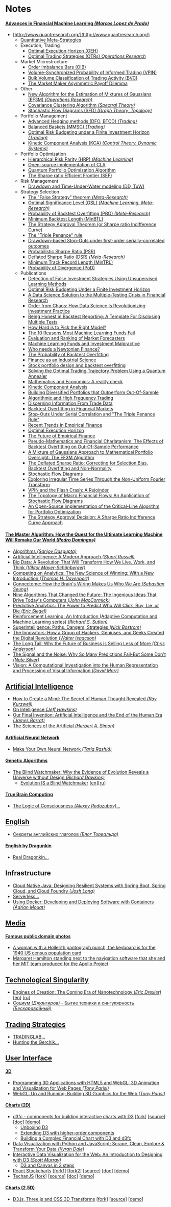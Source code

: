 # Notes

#### [Advances in Financial Machine Learning _(Marcos Lopez de Prado)_](https://www.amazon.com/dp/1119482089)
- [http://www.quantresearch.org/](http://www.quantresearch.org/)
  - [Quantitative Meta-Strategies](http://ssrn.com/abstract=2547325)
  - Execution, Trading
    - [Optimal Execution Horizon (OEH)](http://ssrn.com/abstract=2038387)
    - [Optimal Trading Strategies (OTRs) _Operations Research_](http://arxiv.org/abs/1408.1159)
  - Market Microstructure
    - [Order Imbalance Bars (OIB)](https://www.amazon.com/dp/1119482089)
    - [Volume-Synchronized Probability of Informed Trading (VPIN)](http://ssrn.com/abstract=1695596)
    - [Bulk Volume Classification of Trading Activity (BVC)](http://ssrn.com/abstract=1989555)
    - [The Market Maker Asymmetric Payoff Dilemma](http://ssrn.com/abstract=1748633)
  - Other
    - [New Algorithm for the Estimation of Mixtures of Gaussians (EF3M) _(Operations Research)_](http://ssrn.com/abstract=1931734)
    - [Covariance Clustering Algorithm _(Spectral Theory)_](http://ssrn.com/abstract=2066170)
    - [Stochastic Flow Diagrams (SFD) _(Graph Theory, Topology)_](http://ssrn.com/abstract=2379314)
  - Portfolio Management
    - [Advanced Hedging methods (DFO, BTCD) _(Trading)_](http://ssrn.com/abstract=1906489)
    - [Balanced Baskets (MMSC) _(Trading)_](http://ssrn.com/abstract=2066170)
    - [Optimal Risk Budgeting under a Finite Investment Horizon _(Trading)_](http://ssrn.com/abstract=2364092)
    - [Kinetic Component Analysis (KCA) _(Control Theory, Dynamic Systems)_](http://ssrn.com/abstract=2422183)
  - Portfolio Optimization
    - [Hierarchical Risk Parity (HRP) _(Machine Learning)_](http://ssrn.com/abstract=2708678)
    - [Open-source implementation of CLA](http://ssrn.com/abstract=2197616)
    - [Quantum Portfolio Optimization Algorithm](http://ssrn.com/abstract=2649376)
    - [The Sharpe ratio Efficient Frontier (SEF)](http://ssrn.com/abstract=1821643)
  - Risk Management
    - [Drawdown and Time-Under-Water modeling (DD, TuW)](http://ssrn.com/abstract=641702)
  - Strategy Selection
    - [The "False Strategy" theorem _(Meta-Research)_](https://ssrn.com/abstract=3221798)
    - [Optimal Significance Level (OSL) _(Machine Learning, Meta-Research)_](https://ssrn.com/abstract=3193697)
    - [Probability of Backtest Overfitting (PBO) _(Meta-Research)_](http://ssrn.com/abstract=2326253)
    - [Minimum Backtest Length (MinBTL)](http://ssrn.com/abstract=2308659)
    - [The Strategy Approval Theorem (or Sharpe ratio Indifference Curve)](http://ssrn.com/abstract=2003638)
    - [The "Triple Penance" rule](http://ssrn.com/abstract=2201302)
    - [Drawdown-based Stop-Outs under first-order serially-correlated outcomes](http://ssrn.com/abstract=2201302)
    - [Probabilistic Sharpe Ratio (PSR)](http://ssrn.com/abstract=1821643)
    - [Deflated Sharpe Ratio (DSR) _(Meta-Research)_](http://ssrn.com/abstract=2460551)
    - [Minimum Track Record Length (MinTRL)](http://ssrn.com/abstract=1821643)
    - [Probability of Divergence (PoD)](http://ssrn.com/abstract=1931734)
  - Publications
    - [Detection of False Investment Strategies Using Unsupervised Learning Methods](https://ssrn.com/abstract=3167017)
    - [Optimal Risk Budgeting Under a Finite Investment Horizon](http://ssrn.com/abstract=2364092)
    - [A Data Science Solution to the Multiple-Testing Crisis in Financial Research](https://ssrn.com/abstract=3177057)
    - [Order from Chaos: How Data Science Is Revolutionizing Investment Practice](https://ssrn.com/abstract=3246407)
    - [Being Honest in Backtest Reporting: A Template For Disclosing Multiple Tests](https://ssrn.com/abstract=3232452)
    - [How Hard is to Pick the Right Model?](https://papers.ssrn.com/sol3/papers.cfm?abstract_id=3044740)
    - [The 10 Reasons Most Machine Learning Funds Fail](https://ssrn.com/abstract=3104816)
    - [Evaluation and Ranking of Market Forecasters](https://papers.ssrn.com/sol3/papers.cfm?abstract_id=2944853)
    - [Machine Learning Funds and Investment Malpractice](https://www.law.ox.ac.uk/business-law-blog/blog/2018/03/machine-learning-funds-and-investment-malpractice)
    - [Who needs a Newtonian Finance?](https://ssrn.com/abstract=3104826)
    - [The Probability of Backtest Overfitting](http://ssrn.com/abstract=2326253)
    - [Finance as an Industrial Science](https://papers.ssrn.com/sol3/papers.cfm?abstract_id=3010799)
    - [Stock portfolio design and backtest overfitting](http://ssrn.com/abstract=2739335)
    - [Solving the Optimal Trading Trajectory Problem Using a Quantum Annealer](http://ssrn.com/abstract=2649376)
    - [Mathematics and Economics: A reality check](http://ssrn.com/abstract=2819847)
    - [Kinetic Component Analysis](http://ssrn.com/abstract=2422183)
    - [Building Diversified Portfolios that Outperform Out-Of-Sample](http://ssrn.com/abstract=2708678)
    - [Algorithmic and High Frequency Trading](http://www.tandfonline.com/doi/full/10.1080/14697688.2016.1143619)
    - [Discerning Information From Trade Data](http://ssrn.com/abstract=1989555)
    - [Backtest Overfitting in Financial Markets](http://ssrn.com/abstract=2731886)
    - [Stop-Outs Under Serial Correlation and "The Triple Penance Rule"](http://ssrn.com/abstract=2201302)
    - [Recent Trends in Empirical Finance](http://ssrn.com/abstract=2638760)
    - [Optimal Execution Horizon](http://ssrn.com/abstract=2038387)
    - [The Future of Empirical Finance](http://ssrn.com/abstract=2609734)
    - [Pseudo-Mathematics and Financial Charlatanism: The Effects of Backtest Overfitting on Out-Of-Sample Performance](http://ssrn.com/abstract=2308659)
    - [A Mixture of Gaussians Approach to Mathematical Portfolio Oversight: The EF3M Algorithm](http://ssrn.com/abstract=1931734)
    - [The Deflated Sharpe Ratio: Correcting for Selection Bias, Backtest Overfitting and Non-Normality](http://ssrn.com/abstract=2460551)
    - [Stochastic Flow Diagrams](http://ssrn.com/abstract=2379314)
    - [Exploring Irregular Time Series Through the Non-Uniform Fourier Transform](http://ssrn.com/abstract=2487656)
    - [VPIN and the Flash Crash: A Rejoinder](http://ssrn.com/abstract=2062450)
    - [The Topology of Macro Financial Flows: An Application of Stochastic Flow Diagrams](http://ssrn.com/abstract=2379319)
    - [An Open-Source implementation of the Critical-Line Algorithm for Portfolio Optimization](http://ssrn.com/abstract=2197616)
    - [The Strategy Approval Decision: A Sharpe Ratio Indifference Curve Approach](http://ssrn.com/abstract=2003638)

#### [The Master Algorithm: How the Quest for the Ultimate Learning Machine Will Remake Our World _(Pedro Domingos)_](https://www.amazon.com/Master-Algorithm-Ultimate-Learning-Machine/dp/0465065708)
- [Algorithms _(Sanjoy Dasgupta)_](https://www.amazon.com/Algorithms-Sanjoy-Dasgupta/dp/0073523402)
- [Artificial Intelligence: A Modern Approach _(Stuart Russell)_](https://www.amazon.com/Artificial-Intelligence-Modern-Approach-3rd-dp-0136042597/dp/0136042597)
- [Big Data: A Revolution That Will Transform How We Live, Work, and Think _(Viktor Mayer-Schönberger)_](https://www.amazon.com/Big-Data-Revolution-Transform-Think/dp/0544002695)
- [Competing on Analytics: The New Science of Winning; With a New Introduction _(Thomas H. Davenport)_](https://www.amazon.com/Competing-Analytics-Updated-Introduction-Science/dp/1633693724)
- [Connectome: How the Brain's Wiring Makes Us Who We Are _(Sebastian Seung)_](https://www.amazon.com/Connectome-How-Brains-Wiring-Makes-dp-0547508182/dp/0547508182)
- [Nine Algorithms That Changed the Future: The Ingenious Ideas That Drive Today's Computers _(John MacCormick)_](https://www.amazon.com/Nine-Algorithms-That-Changed-Future-ebook/dp/B005Z67EI0)
- [Predictive Analytics: The Power to Predict Who Will Click, Buy, Lie, or Die _(Eric Siegel)_](https://www.amazon.com/gp/product/1119145678)
- [Reinforcement Learning: An Introduction (Adaptive Computation and Machine Learning series) _(Richard S. Sutton)_](https://www.amazon.com/Reinforcement-Learning-Introduction-Adaptive-Computation/dp/0262039249)
- [Superintelligence: Paths, Dangers, Strategies _(Nick Bostrom)_](https://www.amazon.com/Superintelligence-Dangers-Strategies-Nick-Bostrom-dp-0199678111/dp/0199678111)
- [The Innovators: How a Group of Hackers, Geniuses, and Geeks Created the Digital Revolution _(Walter Isaacson)_](https://www.amazon.com/Innovators-Hackers-Geniuses-Created-Revolution/dp/147670869X)
- [The Long Tail: Why the Future of Business is Selling Less of More _(Chris Anderson)_](https://www.amazon.com/Long-Tail-Future-Business-Selling/dp/1401302378)
- [The Signal and the Noise: Why So Many Predictions Fail-But Some Don't _(Nate Silver)_](https://www.amazon.com/Signal-Noise-Many-Predictions-Fail-But-dp-159420411X/dp/159420411X)
- [Vision: A Computational Investigation into the Human Representation and Processing of Visual Information _(David Marr)_](https://www.amazon.com/Vision-Computational-Investigation-Representation-Information/dp/0262514621)

## [Artificial Intelligence](https://en.wikipedia.org/wiki/Artificial_intelligence)
- [How to Create a Mind: The Secret of Human Thought Revealed _(Ray Kurzweil)_](https://www.amazon.com/How-Create-Mind-Thought-Revealed-dp-0670025291/dp/0670025291)
- [On Intelligence _(Jeff Hawkins)_](https://www.amazon.com/Intelligence-Jeff-Hawkins/dp/0805074562)
- [Our Final Invention: Artificial Intelligence and the End of the Human Era _(James Barrat)_](https://www.amazon.com/Our-Final-Invention-Artificial-Intelligence/dp/0312622376)
- [The Sciences of the Artificial _(Herbert A. Simon)_](https://www.amazon.com/Sciences-Artificial-Herbert-Simon-1996-10-01-dp-B01JXOD0UU/dp/B01JXOD0UU)

#### [Artificial Neural Network](https://en.wikipedia.org/wiki/Artificial_neural_network)
- [Make Your Own Neural Network _(Tariq Rashid)_](https://www.amazon.com/gp/product/1530826608)

#### [Genetic Algorithms](https://en.wikipedia.org/wiki/Genetic_algorithm)
- [The Blind Watchmaker: Why the Evidence of Evolution Reveals a Universe without Design _(Richard Dawkins)_](https://www.amazon.com/Blind-Watchmaker-Evidence-Evolution-Universe/dp/0393351491)
  - [Evolution IS a Blind Watchmaker](https://www.youtube.com/watch?v=mcAq9bmCeR0) [[en](https://www.youtube.com/watch?v=mcAq9bmCeR0)][[ru](https://www.youtube.com/watch?v=dN_6B1auRV4)]

#### [True Brain Computing](http://truebraincomputing.com/)
- [The Logic of Consciousness _(Alexey Redozubov)_...](ai/redozubov/logic_of_consciousness/README.md)

## [English](https://en.wikipedia.org/wiki/English_language)
- [Секреты английских глаголов _(Блог Торвальда)_](https://www.youtube.com/watch?v=ot4vqFRiG8M)

#### [English by Dragunkin](https://ru.wikipedia.org/wiki/%D0%94%D1%80%D0%B0%D0%B3%D1%83%D0%BD%D0%BA%D0%B8%D0%BD,_%D0%90%D0%BB%D0%B5%D0%BA%D1%81%D0%B0%D0%BD%D0%B4%D1%80_%D0%9D%D0%B8%D0%BA%D0%BE%D0%BB%D0%B0%D0%B5%D0%B2%D0%B8%D1%87)
- [Real Dragonkin...](english/dragunkin/true/README.md)

## Infrastructure
- [Cloud Native Java: Designing Resilient Systems with Spring Boot, Spring Cloud, and Cloud Foundry _(Josh Long)_](https://www.amazon.com/Cloud-Native-Java-Designing-Resilient-dp-1449374646/dp/1449374646)
- [Serverless...](infrastructure/serverless/links/README.md)
- [Using Docker: Developing and Deploying Software with Containers _(Adrian Mouat)_](https://www.amazon.com/gp/product/1491915765)
 
## [Media](https://en.wikipedia.org/wiki/Electronic_media)

#### [Famous public domain photos](https://en.wikipedia.org/wiki/Public_domain)
- [A woman with a Hollerith pantograph punch, the keyboard is for the 1940 US census population card](media/card_puncher.jpg)
- [Margaret Hamilton standing next to the navigation software that she and her MIT team produced for the Apollo Project](media/margaret_hamilton.jpg)

## [Technological Singularity](https://en.wikipedia.org/wiki/Technological_singularity)
- [Engines of Creation: The Coming Era of Nanotechnology _(Eric Drexler)_](https://www.amazon.com/gp/product/0385199732) [[en](http://e-drexler.com/p/06/00/EOC_Cover.html)] [[ru](http://e-drexler.com/d/06/00/EOC_Russian/eoc.html)]
- [Социум _(Джангиров)_ - Бытие техники и сингулярность _(Бескаравайный)_](https://www.youtube.com/watch?v=4exvZzkfq0c)

## [Trading Strategies](https://en.wikipedia.org/wiki/Trading_strategy)
- [TRADINGLAB...](trading/tradinglab/README.md)
- [Hunting the Gerchik...](trading/hunting_the_gerchick/README.md)

## [User Interface](https://en.wikipedia.org/wiki/User_interface)

#### [3D](https://en.wikipedia.org/wiki/3D_computer_graphics)
- [Programming 3D Applications with HTML5 and WebGL: 3D Animation and Visualization for Web Pages _(Tony Parisi)_](https://www.amazon.com/gp/product/1449362966/)
- [WebGL: Up and Running: Building 3D Graphics for the Web _(Tony Parisi)_](https://www.amazon.com/WebGL-Running-Building-Graphics-Web-dp-144932357X/dp/144932357X/)

#### [Charts (2D)](https://en.wikipedia.org/wiki/Two-dimensional_graph)
- [d3fc - components for building interactive charts with D3](https://d3fc.io/) [[fork](https://github.com/mikelaud/d3fc)] [[source](https://github.com/d3fc/d3fc)] [[doc](https://d3fc.io/introduction/getting-started.html)] [[demo](https://d3fc.io/examples/)]
   - [Unboxing D3](https://medium.com/@ColinEberhardt/unboxing-d3-ec3d71196852)
   - [Extending D3 with higher-order components](https://medium.com/@ColinEberhardt/extending-d3-with-higher-order-components-d58cd40b7efd)
   - [Building a Complex Financial Chart with D3 and d3fc](https://blog.scottlogic.com/2018/09/21/d3-financial-chart.html)
- [Data Visualization with Python and JavaScript: Scrape, Clean, Explore & Transform Your Data _(Kyran Dale)_](https://www.amazon.com/Data-Visualization-Python-JavaScript-Transform-dp-1491920513/dp/1491920513/)
- [Interactive Data Visualization for the Web: An Introduction to Designing with D3 _(Scott Murray)_](https://www.amazon.com/Interactive-Data-Visualization-Web-Introduction/dp/1491921285/)
   - [D3 and Canvas in 3 steps](https://medium.freecodecamp.org/d3-and-canvas-in-3-steps-8505c8b27444)
- [React Stockcharts](http://rrag.github.io/react-stockcharts/) [[fork1](https://github.com/mikelaud/react-stockcharts)] [[fork2](https://github.com/mikelaud/react-stockcharts-examples2)] [[source](https://github.com/rrag/react-stockcharts)] [[doc](http://rrag.github.io/react-stockcharts/documentation.html)] [[demo](https://github.com/rrag/react-stockcharts-examples2)]
- [TechanJS](http://techanjs.org/) [[fork](https://github.com/mikelaud/techan.js)] [[source](https://github.com/andredumas/techan.js)] [[doc](https://github.com/andredumas/techan.js/wiki)] [[demo](https://github.com/andredumas/techan.js/wiki/Gallery)]  

#### [Charts (2.5D)](https://en.wikipedia.org/wiki/2.5D)
- [D3.js, Three.js and CSS 3D Transforms](https://www.delimited.io/blog/2014/3/14/d3js-threejs-and-css-3d-transforms) [[fork](https://github.com/mikelaud/d3-threejs)] [[source](https://github.com/sghall/d3-threejs)] [[demo](http://projects.delimited.io/experiments/d3-threejs/)]
